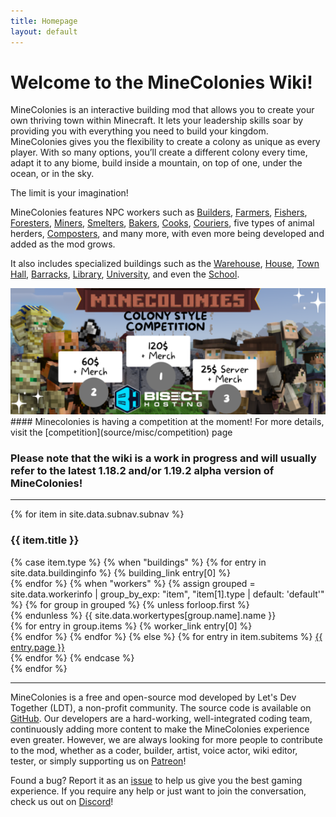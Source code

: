 ```yaml
---
title: Homepage
layout: default
---
```

# Welcome to the MineColonies Wiki!

MineColonies is an interactive building mod that allows you to create your own thriving town within Minecraft. It lets your leadership skills soar by providing you with everything you need to build your kingdom. MineColonies gives you the flexibility to create a colony as unique as every player. With so many options, you’ll create a different colony every time, adapt it to any biome, build inside a mountain, on top of one, under the ocean, or in the sky.

The limit is your imagination!

MineColonies features NPC workers such as [Builders](../../source/workers/builder), [Farmers](../../source/workers/farmer), [Fishers](../../source/workers/fisher), [Foresters](../../source/workers/forester), [Miners](../../source/workers/miner), [Smelters](../../source/workers/smelter), [Bakers](../../source/workers/baker), [Cooks](../../source/workers/cook), [Couriers](../../source/workers/courier), five types of animal herders, [Composters](../../source/workers/composter), and many more, with even more being developed and added as the mod grows.

It also includes specialized buildings such as the [Warehouse](../../source/buildings/warehouse), [House](../../source/buildings/house), [Town Hall](../../source/buildings/townhall), [Barracks](../../source/buildings/barracks), [Library](../../source/buildings/library), [University](../../source/buildings/university), and even the [School](../../source/buildings/school).

<div style="text-align:center">
<a href="source/misc/competition">
<img src="assets/images/misc/competitionBanner.png" alt="competition banner">
</a>
</div>
#### Minecolonies is having a competition at the moment! For more details, visit the [competition](source/misc/competition) page


### Please note that the wiki is a work in progress and will usually refer to the latest 1.18.2 and&#47;or 1.19.2 alpha version of MineColonies!

<hr />

<div class="row">
{% for item in site.data.subnav.subnav %}
    <div class="col-lg col-md-3 col-sm-12 text-center">
        <h3 class="button p-1">{{ item.title }}</h3>
        {% case item.type %}
            {% when "buildings" %}
                {% for entry in site.data.buildinginfo %}
                    {% building_link entry[0] %}<br />
                {% endfor %}
            {% when "workers" %}
                {% assign grouped = site.data.workerinfo | group_by_exp: "item", "item[1].type | default: 'default'" %}
                {% for group in grouped %}
                    {% unless forloop.first %}
                        <br/>
                    {% endunless %}
                    <span>{{ site.data.workertypes[group.name].name }}</span><br/>
                    {% for entry in group.items %}
                        {% worker_link entry[0] %}<br />
                    {% endfor %}
                {% endfor %}
            {% else %}
                {% for entry in item.subitems %}
                    <a href="{{ entry.url | relative_url }}">{{ entry.page }}</a><br />
                {% endfor %}
        {% endcase %}
    </div>
{% endfor %}
</div>

<hr />

MineColonies is a free and open-source mod developed by Let's Dev Together (LDT), a non-profit community. The source code is available on [GitHub](https://github.com/ldtteam/minecolonies). Our developers are a hard-working, well-integrated coding team, continuously adding more content to make the MineColonies experience even greater. However, we are always looking for more people to contribute to the mod, whether as a coder, builder, artist, voice actor, wiki editor, tester, or simply supporting us on [Patreon](https://www.patreon.com/minecolonies)!

Found a bug? Report it as an [issue](https://github.com/ldtteam/minecolonies/issues/new/choose) to help us give you the best gaming experience. If you require any help or just want to join the conversation, check us out on [Discord](https://discord.minecolonies.com)!
